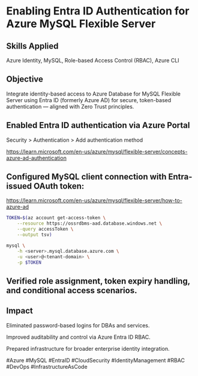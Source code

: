 # Enabling Entra ID Authentication for Azure MySQL Flexible Server
## Skills Applied
Azure Identity, MySQL, Role-based Access Control (RBAC), Azure CLI

## Objective
Integrate identity-based access to Azure Database for MySQL Flexible Server using Entra ID (formerly Azure AD) for secure, token-based authentication — aligned with Zero Trust principles.


## Enabled Entra ID authentication via Azure Portal
Security > Authentication > Add authentication method

https://learn.microsoft.com/en-us/azure/mysql/flexible-server/concepts-azure-ad-authentication


## Configured MySQL client connection with Entra-issued OAuth token:
https://learn.microsoft.com/en-us/azure/mysql/flexible-server/how-to-azure-ad

```bash
TOKEN=$(az account get-access-token \
    --resource https://ossrdbms-aad.database.windows.net \
    --query accessToken \
    --output tsv)

mysql \
    -h <server>.mysql.database.azure.com \
    -u <user>@<tenant-domain> \
    -p $TOKEN
```

## Verified role assignment, token expiry handling, and conditional access scenarios.

## Impact

Eliminated password-based logins for DBAs and services.

Improved auditability and control via Azure Entra ID RBAC.

Prepared infrastructure for broader enterprise identity integration.

 #Azure #MySQL #EntraID #CloudSecurity #IdentityManagement #RBAC #DevOps #InfrastructureAsCode